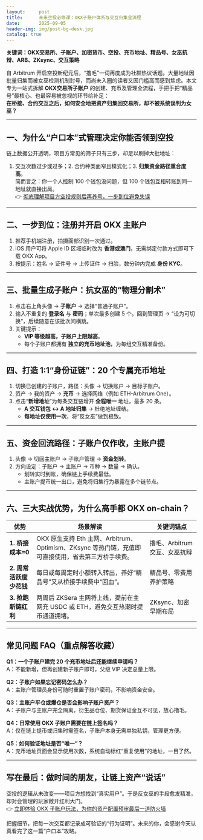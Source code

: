 ```yaml
---
layout:     post
title:      未来空投必修课：OKX子账户体系与交互归集全流程
date:       2025-09-05
header-img: img/post-bg-desk.jpg
catalog: true
---
```


**关键词：OKX交易所、子账户、加密货币、空投、充币地址、精品号、女巫抗辩、ARB、ZKsync、交互策略**

自 Arbitrum 开启空投新纪元后，“撸毛”一词再度成为社群热议话题。大量地址因批量归集而被女巫检测机制封号，而尚未入圈的读者又因门槛高而感到焦虑。本文专为一站式拆解 **OKX交易所子账户** 的创建、充币及管理全流程，手把手把“精品号”最核心、也最容易被忽视的环节给补足：  
**在桥接、合约交互之后，如何安全地把资产归集回交易所，却不被系统误判为女巫？**

---

## 一、为什么“户口本”式管理决定你能否领到空投
链上数据公开透明，项目方常见的筛子只有三步，却足以刷掉大批地址：  
1. 交互次数过少或过多；2. 合约种类面窄且模式化；3. **归集资金路径重合度高**。  
简而言之：你一个人控制 100 个钱包没问题，但 100 个钱包互相转账到同一地址就直接出局。  
👉 [彻底理解项目方空投规则后再养号，一步到位避免失误](https://okxdog.com/)  

---

## 二、一步到位：注册并开启 OKX 主账户
1. 推荐手机端注册，拍摄面部识别一次通过。  
2. iOS 用户可将 Apple ID 区域临时改为 **香港或澳门**，无需绑定付款方式即可下载 OKX App。  
3. 按提示：姓名 → 证件号 → 上传证件 → 扫脸，数分钟内完成 **身份 KYC**。

---

## 三、批量生成子账户：抗女巫的“物理分割术”
1. 点击右上角头像 → **子账户** → 选择“普通子账户”。  
2. 输入不重复的 **登录名** 与 **密码**；单次最多创建 5 个。回到管理页 → “设为可切换”，后续随意在该批次间横跳。  
3. 关键提示：  
   - **VIP 等级越高，子账户上限越高**。  
   - 每个子账户都拥有 **独立的充币地址池**，为每组交互精准备份。

---

## 四、打造 1:1“身份证链”：20 个专属充币地址
1. 切换已创建的子账户，路径：头像 → 切换账户 → 目标子账户。  
2. 资产 → 我的资产 → **充币** → 选择网络（例如 ETH-Arbitrum One）。  
3. 点击“**新增地址**”为每条交互链增开 **全程唯一** 地址，最多 20 条。  
   - **A 交互钱包 ↔ A 地址归集** → 杜绝地址缠结。  
   - **每地址仅使用一次**，将“反女巫”做到极致。  

---

## 五、资金回流路径：子账户仅作收，主账户提
1. 头像 → 切回主账户 → 子账户管理 → **资金划转**。  
2. 方向设定：子账户 → 主账户 → 币种 → 数量 → 确认。  
   - 划转实时到账，确保链上手续费最低。  
   - 主账户提币统一出口，避免将归集行为暴露在多个链节点。

---

## 六、三大实战优势，为什么高手都 OKX on-chain？
| 优势 | 场景解读 | 关键词锚点 |
|---|---|---|
| **1. 桥接成本=0** | OKX 原生支持 Eth 主网、Arbitrum、Optimism、ZKsync 等热门链，充值即可直接使用，省去第三方桥手续费。 | 撸毛、Arbitrum 交互、女巫抗辩 |
| **2. 周常活跃度少花钱** | 每日或每周定时小额转入转出，养好“精品号”又从桥接手续费中“回血”。 | 精品号、零费用养护策略 |
| **3. 抢跑新链红利** | 两周后 ZKSera 主网将上线，提前在主网充 USDC 或 ETH，避免交互热潮时提币通道拥堵。 | ZKsync、加密早期布局 |

---

## 常见问题 FAQ（重点解答收藏）
**Q1：一个子账户建完 20 个充币地址后还能继续申请吗？**  
A：不能新增，但再创建新子账户即可，父级 VIP 决定总量上限。  

**Q2：子账户如果忘记密码怎么办？**  
A：主账户管理员身份可随时重置子账户密码，不影响资金安全。  

**Q3：主账户平仓或爆仓是否会影响子账户资产？**  
A：子账户与主账户完全隔离，衍生品仓位、期货保证金互不可见，放心撸毛。  

**Q4：日常使用 OKX 子账户需要在链上签名吗？**  
A：仅在链上提币或归集时需签名，子账户本身无需单独私钥，管理更方便。  

**Q5：如何验证地址是否“唯一”？**  
A：充币地址页面会显示使用次数，系统自动标红“重复使用”的地址，一目了然。  

---

## 写在最后：做时间的朋友，让链上资产“说话”
空投的逻辑从未改变——项目方想找到“真实用户”。于是反女巫的手段愈发精准，却对会管理的玩家敞开红利大门。  
👉 [立即体验 OKX 子账户玩法，为你的资产配置预审最后一道防火墙](https://okxdog.com/)  

把握细节，把每一次交互都记录成可验证的“行为证明”。未来的你，会感谢今天认真看完了这一篇“户口本”攻略。